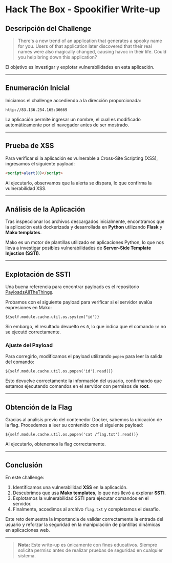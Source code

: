# Hack The Box - Spookifier Write-up

## Descripción del Challenge

> There's a new trend of an application that generates a spooky name for you. Users of that application later discovered that their real names were also magically changed, causing havoc in their life. Could you help bring down this application?

El objetivo es investigar y explotar vulnerabilidades en esta aplicación.

---

## Enumeración Inicial

Iniciamos el challenge accediendo a la dirección proporcionada:

```
http://83.136.254.165:36669
```

La aplicación permite ingresar un nombre, el cual es modificado automáticamente por el navegador antes de ser mostrado.

---

## Prueba de XSS

Para verificar si la aplicación es vulnerable a Cross-Site Scripting (XSS), ingresamos el siguiente payload:

```html
<script>alert(0)</script>
```

Al ejecutarlo, observamos que la alerta se dispara, lo que confirma la vulnerabilidad XSS.

---

## Análisis de la Aplicación

Tras inspeccionar los archivos descargados inicialmente, encontramos que la aplicación está dockerizada y desarrollada en **Python** utilizando **Flask** y **Mako templates**.

Mako es un motor de plantillas utilizado en aplicaciones Python, lo que nos lleva a investigar posibles vulnerabilidades de **Server-Side Template Injection (SSTI)**.

---

## Explotación de SSTI

Una buena referencia para encontrar payloads es el repositorio [PayloadsAllTheThings](https://github.com/swisskyrepo/PayloadsAllTheThings).

Probamos con el siguiente payload para verificar si el servidor evalúa expresiones en Mako:

```mako
${self.module.cache.util.os.system("id")}
```

Sin embargo, el resultado devuelto es `0`, lo que indica que el comando `id` no se ejecutó correctamente.

### Ajuste del Payload

Para corregirlo, modificamos el payload utilizando `popen` para leer la salida del comando:

```mako
${self.module.cache.util.os.popen('id').read()}
```

Esto devuelve correctamente la información del usuario, confirmando que estamos ejecutando comandos en el servidor con permisos de **root**.

---

## Obtención de la Flag

Gracias al análisis previo del contenedor Docker, sabemos la ubicación de la flag. Procedemos a leer su contenido con el siguiente payload:

```mako
${self.module.cache.util.os.popen('cat /flag.txt').read()}
```

Al ejecutarlo, obtenemos la flag correctamente.

---

## Conclusión

En este challenge:

1. Identificamos una vulnerabilidad **XSS** en la aplicación.
2. Descubrimos que usa **Mako templates**, lo que nos llevó a explorar **SSTI**.
3. Explotamos la vulnerabilidad SSTI para ejecutar comandos en el servidor.
4. Finalmente, accedimos al archivo `flag.txt` y completamos el desafío.

Este reto demuestra la importancia de validar correctamente la entrada del usuario y reforzar la seguridad en la manipulación de plantillas dinámicas en aplicaciones web.

---

> **Nota:** Este write-up es únicamente con fines educativos. Siempre solicita permiso antes de realizar pruebas de seguridad en cualquier sistema.
